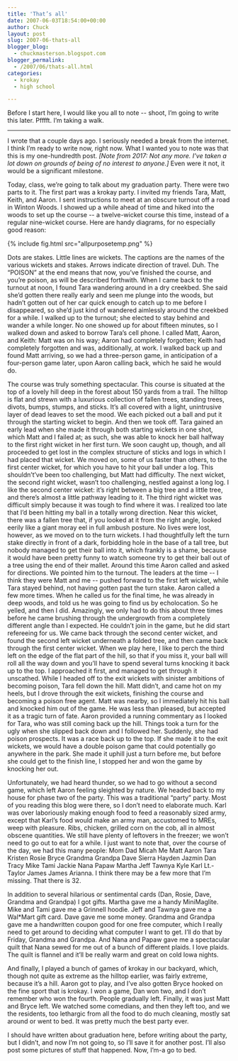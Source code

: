 ```yaml
---
title: 'That’s all'
date: 2007-06-03T18:54:00+00:00
author: Chuck
layout: post
slug: 2007-06-thats-all
blogger_blog:
  - chuckmasterson.blogspot.com
blogger_permalink:
  - /2007/06/thats-all.html
categories:
  - krokay
  - high school

---
```

Before I start here, I would like you all to note -- shoot, I’m
going to write this later. Pfffft. I’m taking a walk.

* * *

I wrote that a couple days ago. I seriously needed a break from the internet. I
think I’m ready to write now, right now. What I wanted you to note was that
this is my one-hundredth post. *[Note from 2017: Not any more. I've taken a lot
down on grounds of being of no interest to anyone.]* Even were it not, it would
be a significant milestone.

Today, class, we’re going to talk about my graduation party. There were
two parts to it. The first part was a krokay party. I invited my friends Tara,
Matt, Keith, and Aaron. I sent instructions to meet at an obscure turnout off a
road in Winton Woods. I showed up a while ahead of time and hiked into the
woods to set up the course -- a twelve-wicket course this time, instead of
a regular nine-wicket course. Here are handy diagrams, for no especially good
reason: 

{% include fig.html src="allpurposetemp.png" %}

Dots are stakes. Little lines are wickets. The captions are the
names of the various wickets and stakes. Arrows indicate direction of travel.
Duh. The “POISON” at the end means that now, you’ve finished
the course, and you’re poison, as will be described forthwith.  When I
came back to the turnout at noon, I found Tara wandering around in a dry
creekbed. She said she’d gotten there really early and seen me plunge
into the woods, but hadn’t gotten out of her car quick enough to catch up
to me before I disappeared, so she’d just kind of wandered aimlessly
around the creekbed for a while. I walked up to the turnout; she elected to
stay behind and wander a while longer. No one showed up for about fifteen
minutes, so I walked down and asked to borrow Tara’s cell phone. I called
Matt, Aaron, and Keith: Matt was on his way; Aaron had completely forgotten;
Keith had completely forgotten and was, additionally, at work. I walked back up
and found Matt arriving, so we had a three-person game, in anticipation of a
four-person game later, upon Aaron calling back, which he said he would do. 

The course was truly something spectacular. This course is situated at the top
of a lovely hill deep in the forest about 150 yards from a trail. The hilltop
is flat and strewn with a luxurious collection of fallen trees, standing trees,
divots, bumps, stumps, and sticks. It’s all covered with a light,
unintrusive layer of dead leaves to set the mood. We each picked out a ball and
put it through the starting wicket to begin. And then we took off. Tara gained
an early lead when she made it through both starting wickets in one shot, which
Matt and I failed at; as such, she was able to knock her ball halfway to the
first right wicket in her first turn. We soon caught up, though, and all
proceeded to get lost in the complex structure of sticks and logs in which I
had placed that wicket. We moved on, some of us faster than others, to the
first center wicket, for which you have to hit your ball under a log. This
shouldn’t’ve been too challenging, but Matt had difficulty. The
next wicket, the second right wicket, wasn’t too challenging, nestled
against a long log. I like the second center wicket: it’s right between a
big tree and a little tree, and there’s almost a little pathway leading
to it. The third right wicket was difficult simply because it was tough to find
where it was. I realized too late that I’d been hitting my ball in a
totally wrong direction. Near this wicket, there was a fallen tree that, if you
looked at it from the right angle, looked eerily like a giant moray eel in full
ambush posture. No lives were lost, however, as we moved on to the turn
wickets. I had thoughtfully left the turn stake directly in front of a dark,
forbidding hole in the base of a tall tree, but nobody managed to get their
ball into it, which frankly is a shame, because it would have been pretty funny
to watch someone try to get their ball out of a tree using the end of their
mallet. Around this time Aaron called and asked for directions. We pointed him
to the turnout. The leaders at the time -- I think they were Matt and me
-- pushed forward to the first left wicket, while Tara stayed behind, not
having gotten past the turn stake. Aaron called a few more times. When he
called us for the final time, he was already in deep woods, and told us he was
going to find us by echolocation. So he yelled, and then I did. Amazingly, we
only had to do this about three times before he came brushing through the
undergrowth from a completely different angle than I expected. He
couldn’t join in the game, but he did start refereeing for us. We came
back through the second center wicket, and found the second left wicket
underneath a folded tree, and then came back through the first center wicket.
When we play here, I like to perch the third left on the edge of the flat part
of the hill, so that if you miss it, your ball will roll all the way down and
you’ll have to spend several turns knocking it back up to the top. I
approached it first, and managed to get through it unscathed. While I headed
off to the exit wickets with sinister ambitions of becoming poison, Tara fell
down the hill. Matt didn’t, and came hot on my heels, but I drove through
the exit wickets, finishing the course and becoming a poison free agent. Matt
was nearby, so I immediately hit his ball and knocked him out of the game. He
was less than pleased, but accepted it as a tragic turn of fate. Aaron provided
a running commentary as I looked for Tara, who was still coming back up the
hill. Things took a turn for the ugly when she slipped back down and I followed
her. Suddenly, she had poison prospects. It was a race back up to the top. If
she made it to the exit wickets, we would have a double poison game that could
potentially go anywhere in the park. She made it uphill just a turn before me,
but before she could get to the finish line, I stopped her and won the game by
knocking her out.

Unfortunately, we had heard thunder, so we had to go without a second game,
which left Aaron feeling sleighted by nature. We headed back to my house for
phase two of the party. This was a traditional “party” party. Most
of you reading this blog were there, so I don’t need to elaborate much.
Karl was over laboriously making enough food to feed a reasonably sized army,
except that Karl’s food would make an army man, accustomed to MREs, weep
with pleasure. Ribs, chicken, grilled corn on the cob, all in almost obscene
quantities. We still have plenty of leftovers in the freezer; we won’t
need to go out to eat for a while. I just want to note that, over the course of
the day, we had this many people:  Mom Dad Micah Me Matt Aaron Tara Kristen
Rosie Bryce Grandma Grandpa Dave Sierra Hayden Jazmin Dan Tracy Mike Tami
Jackie Nana Papaw Martha Jeff Tawnya Kyle Karl Lt.-Taylor James James Arianna.
I think there may be a few more that I’m missing. That there is 32. 

In addition to several hilarious or sentimental cards (Dan, Rosie, Dave,
Grandma and Grandpa) I got gifts. Martha gave me a handy MiniMaglite. Mike and
Tami gave me a Grinnell hoodie. Jeff and Tawnya gave me a Wal\*Mart gift card.
Dave gave me some money. Grandma and Grandpa gave me a handwritten coupon good
for one free computer, which I really need to get around to deciding what
computer I want to get. I’ll do that by Friday, Grandma and Grandpa. And
Nana and Papaw gave me a spectacular quilt that Nana sewed for me out of a
bunch of different plaids. I love plaids. The quilt is flannel and it’ll
be really warm and great on cold Iowa nights.

And finally, I played a bunch of games of krokay in our backyard, which, though
not quite as extreme as the hilltop earlier, was fairly extreme, because
it’s a hill. Aaron got to play, and I’ve also gotten Bryce hooked
on the fine sport that is krokay. I won a game, Dan won two, and I don’t
remember who won the fourth. People gradually left. Finally, it was just Matt
and Bryce left. We watched some comedians, and then they left too, and we the
residents, too lethargic from all the food to do much cleaning, mostly sat
around or went to bed. It was pretty much the best party ever.

I should have written about graduation here, before writing about the party,
but I didn’t, and now I’m not going to, so I’ll save it for
another post. I’ll also post some pictures of stuff that happened. Now,
I’m-a go to bed.
